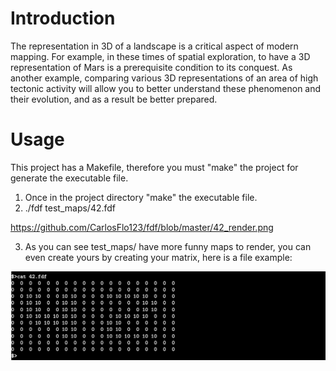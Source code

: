 # Introduction

The representation in 3D of a landscape is a critical aspect of modern mapping. For
example, in these times of spatial exploration, to have a 3D representation of Mars is a
prerequisite condition to its conquest. As another example, comparing various 3D representations
of an area of high tectonic activity will allow you to better understand these
phenomenon and their evolution, and as a result be better prepared.

# Usage

This project has a Makefile, therefore you must "make" the project for generate the executable file.

1. Once in the project directory "make" the executable file.
2. ./fdf test_maps/42.fdf

https://github.com/CarlosFlo123/fdf/blob/master/42_render.png


3. As you can see test_maps/ have more funny maps to render, you can even create yours by creating your matrix, here is a file example:

![alt text](https://github.com/CarlosFlo123/fdf/blob/master/42_example.png)


